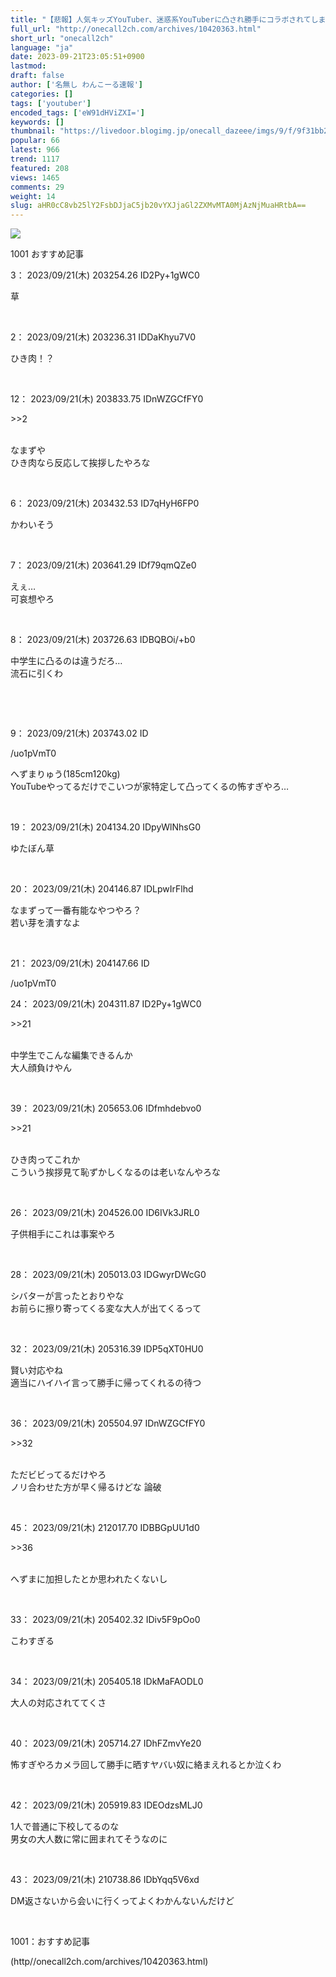 ```yaml
---
title: "【悲報】人気キッズYouTuber、迷惑系YouTuberに凸され勝手にコラボされてしまうｗｗｗｗ "
full_url: "http://onecall2ch.com/archives/10420363.html"
short_url: "onecall2ch"
language: "ja"
date: 2023-09-21T23:05:51+0900
lastmod: 
draft: false
author: ['名無し わんこーる速報']
categories: []
tags: ['youtuber']
encoded_tags: ['eW91dHViZXI=']
keywords: []
thumbnail: "https://livedoor.blogimg.jp/onecall_dazeee/imgs/9/f/9f31bb25-s.png"
popular: 66
latest: 966
trend: 1117
featured: 208
views: 1465
comments: 29
weight: 14
slug: aHR0cC8vb25lY2FsbDJjaC5jb20vYXJjaGl2ZXMvMTA0MjAzNjMuaHRtbA==
---
```


![](https://livedoor.blogimg.jp/onecall_dazeee/imgs/9/f/9f31bb25-s.png)

<div> <p class='name2'> 1001 おすすめ記事</p> <p class='name2'>3： 2023/09/21(木) 203254.26 ID2Py+1gWC0</p><p class='onecall'> 草 <br></p><br> <p class='name2'>2： 2023/09/21(木) 203236.31 IDDaKhyu7V0</p><p class='onecall'> ひき肉！？ <br></p><br> <p class='name2'>12： 2023/09/21(木) 203833.75 IDnWZGCfFY0</p><p class='onecall'> <p class='anchor'>>>2</p> <br> なまずや <br> ひき肉なら反応して挨拶したやろな <br></p><br> <p class='name2'>6： 2023/09/21(木) 203432.53 ID7qHyH6FP0</p><p class='onecall'> かわいそう <br></p><br> <p class='name2'>7： 2023/09/21(木) 203641.29 IDf79qmQZe0</p><p class='onecall'> えぇ… <br> 可哀想やろ <br></p><br> <p class='name2'>8： 2023/09/21(木) 203726.63 IDBQBOi/+b0</p><p class='onecall'><p> 中学生に凸るのは違うだろ… <br> 流石に引くわ <br></p><br></p><br> <p class='name2'>9： 2023/09/21(木) 203743.02 ID<p>/uo1pVmT0</p></p><p class='onecall'> へずまりゅう(185cm120kg) <br> YouTubeやってるだけでこいつが家特定して凸ってくるの怖すぎやろ… <br></p><br> <p class='name2'>19： 2023/09/21(木) 204134.20 IDpyWlNhsG0</p><p class='onecall'> ゆたぼん草 <br></p><br> <p class='name2'>20： 2023/09/21(木) 204146.87 IDLpwIrFlhd</p><p class='onecall'> なまずって一番有能なやつやろ？ <br> 若い芽を潰すなよ <br></p><br> <p class='name2'>21： 2023/09/21(木) 204147.66 ID<p>/uo1pVmT0</p></p><p class='name2'>24： 2023/09/21(木) 204311.87 ID2Py+1gWC0</p><p class='onecall'> <p class='anchor'>>>21</p> <br> 中学生でこんな編集できるんか <br> 大人顔負けやん <br></p><br> <p class='name2'>39： 2023/09/21(木) 205653.06 IDfmhdebvo0</p><p class='onecall'> <p class='anchor'>>>21</p> <br> ひき肉ってこれか <br> こういう挨拶見て恥ずかしくなるのは老いなんやろな <br></p><br> <p class='name2'>26： 2023/09/21(木) 204526.00 ID6IVk3JRL0</p><p class='onecall'> 子供相手にこれは事案やろ <br></p><br> <p class='name2'>28： 2023/09/21(木) 205013.03 IDGwyrDWcG0</p><p class='onecall'> シバターが言ったとおりやな <br> お前らに擦り寄ってくる変な大人が出てくるって <br></p><br> <p class='name2'>32： 2023/09/21(木) 205316.39 IDP5qXT0HU0</p><p class='onecall'> 賢い対応やね <br> 適当にハイハイ言って勝手に帰ってくれるの待つ <br></p><br> <p class='name2'>36： 2023/09/21(木) 205504.97 IDnWZGCfFY0</p><p class='onecall'> <p class='anchor'>>>32</p> <br> ただビビってるだけやろ <br> ノリ合わせた方が早く帰るけどな 論破 <br></p><br> <p class='name2'>45： 2023/09/21(木) 212017.70 IDBBGpUU1d0</p><p class='onecall'> <p class='anchor'>>>36</p> <br> へずまに加担したとか思われたくないし <br></p><br> <p class='name2'>33： 2023/09/21(木) 205402.32 IDiv5F9pOo0</p><p class='onecall'> こわすぎる <br></p><br> <p class='name2'>34： 2023/09/21(木) 205405.18 IDkMaFAODL0</p><p class='onecall'> 大人の対応されててくさ <br></p><br> <p class='name2'>40： 2023/09/21(木) 205714.27 IDhFZmvYe20</p><p class='onecall'> 怖すぎやろカメラ回して勝手に晒すヤバい奴に絡まえれるとか泣くわ <br></p><br> <p class='name2'>42： 2023/09/21(木) 205919.83 IDEOdzsMLJ0</p><p class='onecall'> 1人で普通に下校してるのな <br> 男女の大人数に常に囲まれてそうなのに <br></p><br> <p class='name2'>43： 2023/09/21(木) 210738.86 IDbYqq5V6xd</p><p class='onecall'> DM返さないから会いに行くってよくわかんないんだけど <br></p><br> <p class='name2'>1001：おすすめ記事</p> </div>

(http//onecall2ch.com/archives/10420363.html)
